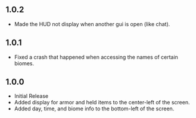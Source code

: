## 1.0.2
* Made the HUD not display when another gui is open (like chat).

## 1.0.1
* Fixed a crash that happened when accessing the names of certain biomes.

## 1.0.0
* Initial Release
* Added display for armor and held items to the center-left of the screen.
* Added day, time, and biome info to the bottom-left of the screen.